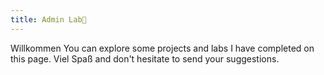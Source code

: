 ```yaml
---
title: Admin Lab🔬 
---
```


Willkommen You can explore some projects and labs I have completed on this page. Viel Spaß and don't hesitate to send your suggestions.
